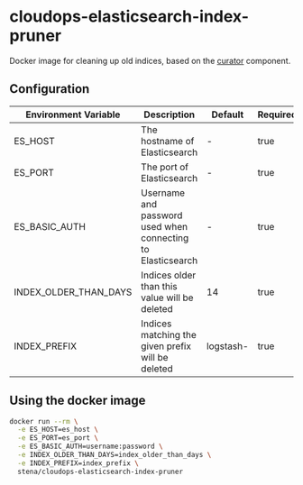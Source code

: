 # cloudops-elasticsearch-index-pruner

Docker image for cleaning up old indices, based on the [curator](https://github.com/elastic/curator) component.

## Configuration

Environment Variable  | Description                                                 | Default   | Required
----------------------|-------------------------------------------------------------|-----------|---------
ES_HOST               | The hostname of Elasticsearch                               | -         | true
ES_PORT               | The port of Elasticsearch                                   | -         | true
ES_BASIC_AUTH         | Username and password used when connecting to Elasticsearch | -         | true
INDEX_OLDER_THAN_DAYS | Indices older than this value will be deleted               | 14        | true
INDEX_PREFIX          | Indices matching the given prefix will be deleted           | logstash- | true

## Using the docker image

```bash
docker run --rm \
  -e ES_HOST=es_host \
  -e ES_PORT=es_port \
  -e ES_BASIC_AUTH=username:password \
  -e INDEX_OLDER_THAN_DAYS=index_older_than_days \
  -e INDEX_PREFIX=index_prefix \
  stena/cloudops-elasticsearch-index-pruner
```
